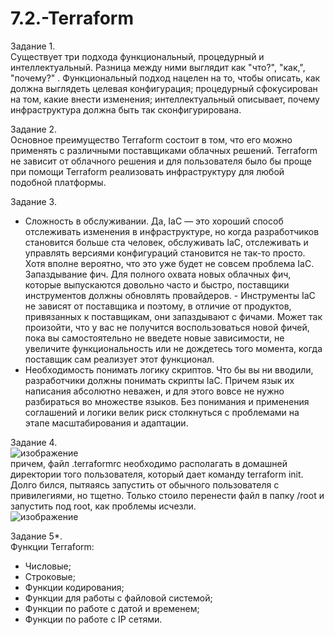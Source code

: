 # 7.2.-Terraform  

Задание 1.  
Существует три подхода функциональный, процедурный и интеллектуальный. Разница между ними выглядит как "что?", "как,", "почему?" . Функциональный подход нацелен на то, чтобы описать, как должна выглядеть целевая конфигурация; процедурный сфокусирован на том, какие внести изменения; интеллектуальный описывает, почему инфраструктура должна быть так сконфигурирована.  

Задание 2.  
Основное преимущество Terraform состоит в том, что его можно применять с различными поставщиками облачных решений. Terraform не зависит от облачного решения и для пользователя было бы проще при помощи Terraform реализовать инфраструктуру для любой подобной платформы.  

Задание 3.  
- Сложность в обслуживании. Да, IaC — это хороший способ отслеживать изменения в инфраструктуре, но когда разработчиков становится больше ста человек, обслуживать IaC, отслеживать и управлять версиями конфигураций становится не так-то просто. Хотя вполне вероятно, что это уже будет не совсем проблема IaC. 
Запаздывание фич. Для полного охвата новых облачных фич, которые выпускаются довольно часто и быстро, поставщики инструментов должны обновлять провайдеров. - Инструменты IaC не зависят от поставщика и поэтому, в отличие от продуктов, привязанных к поставщикам, они запаздывают с фичами. Может так произойти, что у вас не получится воспользоваться новой фичей, пока вы самостоятельно не введете новые зависимости, не увеличите функциональность или не дождетесь того момента, когда поставщик сам реализует этот функционал.
- Необходимость понимать логику скриптов. Что бы вы ни вводили, разработчики должны понимать скрипты IaC. Причем язык их написания абсолютно неважен, и для этого вовсе не нужно разбираться во множестве языков. Без понимания и применения соглашений и логики велик риск столкнуться с проблемами на этапе масштабирования и адаптации.  

Задание 4.  
![изображение](https://user-images.githubusercontent.com/118304300/228166194-ef30786f-cfff-443e-a2d5-2498053b9195.png)  
причем, файл .terraformrc необходимо располагать в домашней директории того пользователя, который дает команду terraform init. Долго бился, пытяаясь запустить от обычного пользователя с привилегиями, но тщетно. Только стоило перенести файл в папку /root и запустить под root, как проблемы исчезли.  
![изображение](https://user-images.githubusercontent.com/118304300/228171376-8d55c4b5-33be-45d1-a38e-5e35c676cb81.png)  

Задание 5*.  
Функции Terraform:
- Числовые;
- Строковые;
- Функции кодирования;
- Функции для работы с файловой системой;
- Функции по работе с датой и временем;
- Функции по работе с IP сетями.
